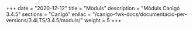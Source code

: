 +++
date        = "2020-12-12"
title       = "Mòduls"
description = "Mòduls Canigó 3.4.5"
sections    = "Canigó"
enllac		= "/canigo-fwk-docs/documentacio-per-versions/3.4LTS/3.4.5/moduls/"
weight      = 5
+++
